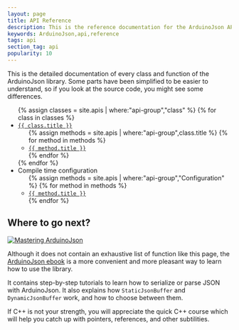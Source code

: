 ```yaml
---
layout: page
title: API Reference
description: This is the reference documentation for the ArduinoJson API
keywords: ArduinoJson,api,reference
tags: api
section_tag: api
popularity: 10
---
```


This is the detailed documentation of every class and function of the ArduinoJson library.
Some parts have been simplified to be easier to understand, so if you look at the source code, you might see some differences.

<!--
<ul>
{% assign groups = site.apis | group_by: 'api-group' %}
{% for group in groups %}
  <li><code>{{ group.name }}</code>
    <ul>
    {% assign items = group.items | sort: 'title' %}
    {% for api in items %}
      <li><a href="{{ site.baseurl }}{{ api.url }}"><code>{{ api.title }}</code></a></li>
    {% endfor %}
    </ul>
  </li>
{% endfor %}
</ul> -->

<ul>
{% assign classes = site.apis | where:"api-group","class" %}
{% for class in classes %}
  <li><a href="{{ site.baseurl }}{{ class.url }}"><code>{{ class.title }}</code></a>
    <ul>
    {% assign methods = site.apis | where:"api-group",class.title %}
    {% for method in methods %}
      <li><a href="{{ site.baseurl }}{{ method.url }}"><code>{{ method.title }}</code></a></li>
    {% endfor %}
    </ul>
  </li>
{% endfor %}
  <li>Compile time configuration
    <ul>
    {% assign methods = site.apis | where:"api-group","Configuration" %}
    {% for method in methods %}
      <li><a href="{{ site.baseurl }}{{ method.url }}"><code>{{ method.title }}</code></a></li>
    {% endfor %}
    </ul>
  </li>
</ul>

## Where to go next?

<a href="https://leanpub.com/arduinojson/"><img src="{{site.baseurl}}/images/cover200.png" class="float-right" alt="Mastering ArduinoJson"></a>

Although it does not contain an exhaustive list of function like this page, the [ArduinoJson ebook](https://leanpub.com/arduinojson/) is a more convenient and more pleasant way to learn how to use the library.

It contains step-by-step tutorials to learn how to serialize or parse JSON with ArduinoJson. It also explains how `StaticJsonBuffer` and `DynamicJsonBuffer` work, and how to choose between them.

If C++ is not your strength, you will appreciate the quick C++ course which will help you catch up with pointers, references, and other subtilities.